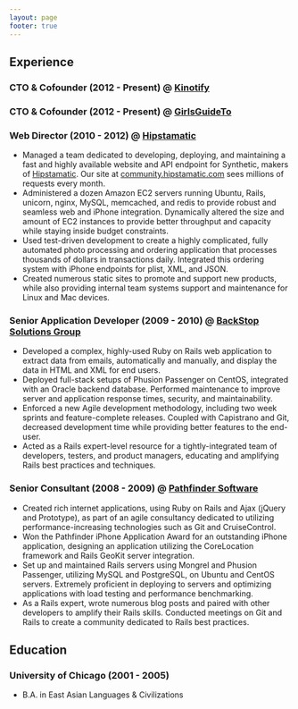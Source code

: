 ```yaml
---
layout: page
footer: true
---
```

## Experience
### CTO & Cofounder (2012 - Present) @ [Kinotify](http://kinotify.com)

### CTO & Cofounder (2012 - Present) @ [GirlsGuideTo](http://girlsguideto.com)

### Web Director (2010 - 2012) @ [Hipstamatic](http://hipstamatic.com)
* Managed a team dedicated to developing, deploying, and maintaining a fast and highly available website and API endpoint for Synthetic, makers of [Hipstamatic](http://hipstamaticapp.com). Our site at [community.hipstamatic.com](http://community.hipstamatic.com) sees millions of requests every month.
* Administered a dozen Amazon EC2 servers running Ubuntu, Rails, unicorn, nginx, MySQL, memcached, and redis to provide robust and seamless web and iPhone integration. Dynamically altered the size and amount of EC2 instances to provide better throughput and capacity while staying inside budget constraints.
* Used test-driven development to create a highly complicated, fully automated photo processing and ordering application that processes thousands of dollars in transactions daily. Integrated this ordering system with iPhone endpoints for plist, XML, and JSON.
* Created numerous static sites to promote and support new products, while also providing internal team systems support and maintenance for Linux and Mac devices.

### Senior Application Developer (2009 - 2010) @ [BackStop Solutions Group](http://www.backstopsolutions.com/)
* Developed a complex, highly-used Ruby on Rails web application to extract data from emails, automatically and manually, and display the data in HTML and XML for end users.
* Deployed full-stack setups of Phusion Passenger on CentOS, integrated with an Oracle backend database. Performed maintenance to improve server and application response times, security, and maintainability.
* Enforced a new Agile development methodology, including two week sprints and feature-complete releases. Coupled with Capistrano and Git, decreased development time while providing better features to the end-user.
* Acted as a Rails expert-level resource for a tightly-integrated team of developers, testers, and product managers, educating and amplifying Rails best practices and techniques.

### Senior Consultant (2008 - 2009) @ [Pathfinder Software](http://pathfindersoftware.com/)
* Created rich internet applications, using Ruby on Rails and Ajax (jQuery and Prototype), as part of an agile consultancy dedicated to utilizing performance-increasing technologies such as Git and CruiseControl.
* Won the Pathfinder iPhone Application Award for an outstanding iPhone application, designing an application utilizing the CoreLocation framework and Rails GeoKit server integration.
* Set up and maintained Rails servers using Mongrel and Phusion Passenger, utilizing MySQL and PostgreSQL, on Ubuntu and CentOS servers. Extremely proficient in deploying to servers and optimizing applications with load testing and performance benchmarking.
* As a Rails expert, wrote numerous blog posts and paired with other developers to amplify their Rails skills. Conducted meetings on Git and Rails to create a community dedicated to Rails best practices.

## Education
### University of Chicago (2001 - 2005)
* B.A. in East Asian Languages & Civilizations